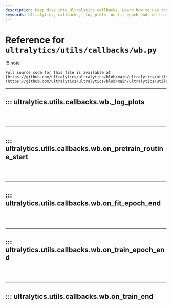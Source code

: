 ```yaml
---
description: Deep dive into Ultralytics callbacks. Learn how to use the _log_plots, on_fit_epoch_end, and on_train_end functions effectively.
keywords: Ultralytics, callbacks, _log_plots, on_fit_epoch_end, on_train_end
---
```


# Reference for `ultralytics/utils/callbacks/wb.py`

!!! note

    Full source code for this file is available at [https://github.com/ultralytics/ultralytics/blob/main/ultralytics/utils/callbacks/wb.py](https://github.com/ultralytics/ultralytics/blob/main/ultralytics/utils/callbacks/wb.py).

---
## ::: ultralytics.utils.callbacks.wb._log_plots
<br><br>

---
## ::: ultralytics.utils.callbacks.wb.on_pretrain_routine_start
<br><br>

---
## ::: ultralytics.utils.callbacks.wb.on_fit_epoch_end
<br><br>

---
## ::: ultralytics.utils.callbacks.wb.on_train_epoch_end
<br><br>

---
## ::: ultralytics.utils.callbacks.wb.on_train_end
<br><br>
